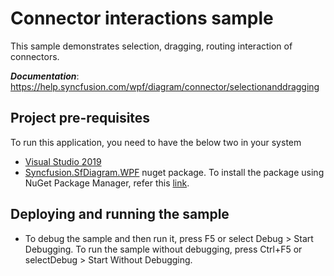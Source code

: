 # Connector interactions sample

This sample demonstrates selection, dragging, routing interaction of connectors. 

__*Documentation*__: https://help.syncfusion.com/wpf/diagram/connector/selectionanddragging

## Project pre-requisites
To run this application, you need to have the below two in your system

* [Visual Studio 2019](https://www.visualstudio.com/wpf-vs)
* [Syncfusion.SfDiagram.WPF](https://www.nuget.org/packages/Syncfusion.SfDiagram.WPF/) nuget package. To install the package using NuGet Package Manager, refer this [link](https://docs.microsoft.com/en-us/nuget/quickstart/install-and-use-a-package-in-visual-studio#nuget-package-manager).

## Deploying and running the sample
* To debug the sample and then run it, press F5 or select Debug > Start Debugging. To run the sample without debugging, press Ctrl+F5 or selectDebug > Start Without Debugging.
